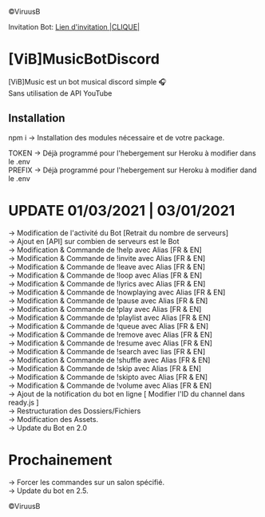 ©ViruusB

Invitation Bot: [Lien d'invitation |CLIQUE|](https://discord.com/oauth2/authorize?client_id=749823254126133318&permissions=37080128&scope=bot)

# [ViB]MusicBotDiscord

[ViB]Music est un bot musical discord simple 🎧  
Sans utilisation de API YouTube

## Installation

npm i -> Installation des modules nécessaire et de votre package.

TOKEN -> Déjà programmé pour l'hebergement sur Heroku à modifier dans le .env  
PREFIX -> Déjà programmé pour l'hebergement sur Heroku à modifier dand le .env

# UPDATE 01/03/2021 | 03/01/2021

-> Modification de l'activité du Bot [Retrait du nombre de serveurs]  
-> Ajout en [API] sur combien de serveurs est le Bot  
-> Modification & Commande de !help avec Alias [FR & EN]  
-> Modification & Commande de !invite avec Alias [FR & EN]  
-> Modification & Commande de !leave avec Alias [FR & EN]  
-> Modification & Commande de !loop avec Alias [FR & EN]  
-> Modification & Commande de !lyrics avec Alias [FR & EN]  
-> Modification & Commande de !nowplaying avec Alias [FR & EN]  
-> Modification & Commande de !pause avec Alias [FR & EN]  
-> Modification & Commande de !play avec Alias [FR & EN]  
-> Modification & Commande de !playlist avec Alias [FR & EN]  
-> Modification & Commande de !queue avec Alias [FR & EN]  
-> Modification & Commande de !remove avec Alias [FR & EN]  
-> Modification & Commande de !resume avec Alias [FR & EN]  
-> Modification & Commande de !search avec lias [FR & EN]  
-> Modification & Commande de !shuffle avec Alias [FR & EN]  
-> Modification & Commande de !skip avec Alias [FR & EN]  
-> Modification & Commande de !skipto avec Alias [FR & EN]  
-> Modification & Commande de !volume avec Alias [FR & EN]  
-> Ajout de la notification du bot en ligne [ Modifier l'ID du channel dans ready.js ]  
-> Restructuration des Dossiers/Fichiers  
-> Modification des Assets.  
-> Update du Bot en 2.0

# Prochainement

-> Forcer les commandes sur un salon spécifié.  
-> Update du bot en 2.5.

©ViruusB
